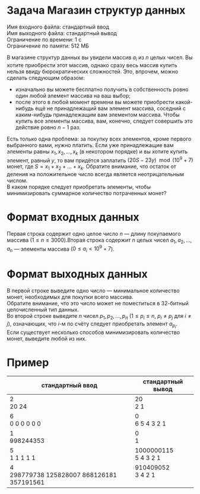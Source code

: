 # Задача Магазин структур данных
Имя входного файла: стандартный ввод  
Имя выходного файла: стандартный вывод  
Ограничение по времени: 1 с  
Ограничение по памяти: 512 МБ
        
В магазине структур данных вы увидели массив $a_i$ из $n$ целых чисел. Вы хотите приобрести этот массив, однако сразу весь массив купить нельзя ввиду бюрократических сложностей. Это, впрочем, можно сделать следующим образом:
 * изначально вы можете бесплатно получить в собственность ровно один любой элемент массива на ваш выбор;
 * после этого в любой момент времени вы можете приобрести какой-нибудь ещё не принадлежащий вам элемент массива, соседний с каким-нибудь принадлежащим вам элементом массива. Чтобы купить все элементы массива, вам, конечно, следует совершить это действие ровно $n - 1$ раз.  

Есть только одна проблема: за покупку всех элементов, кроме первого выбранного вами, нужно платить. Если уже принадлежащие вам элементы равны $x_1, x_2, \ldots, x_k$ (в некотором порядке) и вы хотите купить элемент, равный $y$, то вам придётся заплатить $(20S - 23y) \mod (10^9 + 7)$ монет, где $S = x_1 + x_2 + \ldots + x_k$. Обратите внимание, что остаток от деления на положительное число всегда является неотрицательным числом.  
В каком порядке следует приобретать элементы, чтобы минимизировать суммарное количество потраченных монет?

# Формат входных данных
Первая строка содержит одно целое число $n$ — длину покупаемого массива ($1 \leqslant n \leqslant 3000$).Вторая строка содержит $n$ целых чисел $a_1, a_2, \ldots, a_n$ — элементы массива ($0 \leqslant a_i < 10^9 + 7$).

# Формат выходных данных
В первой строке выведите одно число — минимальное количество монет, необходимых для покупки всего массива.  
Обратите внимание, что это число может не поместиться в 32-битный целочисленный тип данных.  
Во второй строке выведите $n$ чисел $p_1, p_2, \ldots, p_n$ ($1 \leqslant p_i \leqslant n$, $p_i \ne p_j$ для $i \ne j$), означающих, что $i$-м по счёту следует приобретать элемент $a_{p_i}$.  
Если существует несколько способов минимизировать количество монет, выведите любой из них.

# Пример
<table>
    <thead>
        <tr>
            <th align="center">стандартный ввод</th>
            <th align="center">стандартный вывод</th>
        </tr>
    </thead>
    <tbody>
        <tr>
            <td>2<br>
                20 24<br>
            </td>
            <td valign="top">20<br>
                             2 1<br>
            </td>
        </tr>
        <tr>
            <td>6<br>
                0 0 0 0 0 0<br>
            </td>
            <td valign="top">0<br>
                             6 5 4 3 2 1<br>
            </td>
        </tr>
        <tr>
            <td>1<br>
                998244353<br>
            </td>
            <td valign="top">0<br>
                             1<br>
            </td>
        </tr>
        <tr>
            <td>5<br>
                1 1 1 1 1<br>
            </td>
            <td valign="top">1000000115<br>
                             5 4 3 2 1<br>
            </td>
        </tr>
        <tr>
            <td>4<br>
                298779738 125828007 868126181 357191561<br>
            </td>
            <td valign="top">910409052<br>
                             3 4 2 1<br>
            </td>
        </tr>
    </tbody>
</table>
